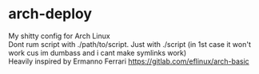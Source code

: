 # arch-deploy
My shitty config for Arch Linux <br>
Dont rum script with ./path/to/script. Just with ./script (in 1st case it won't work cus im dumbass and i cant make symlinks work)<br>
Heavily inspired by Ermanno Ferrari https://gitlab.com/eflinux/arch-basic

